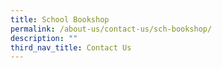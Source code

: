 ```yaml
---
title: School Bookshop
permalink: /about-us/contact-us/sch-bookshop/
description: ""
third_nav_title: Contact Us
---
```

